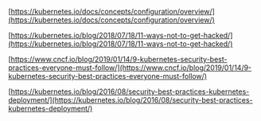 [https://kubernetes.io/docs/concepts/configuration/overview/](https://kubernetes.io/docs/concepts/configuration/overview/)

[https://kubernetes.io/blog/2018/07/18/11-ways-not-to-get-hacked/](https://kubernetes.io/blog/2018/07/18/11-ways-not-to-get-hacked/)

[https://www.cncf.io/blog/2019/01/14/9-kubernetes-security-best-practices-everyone-must-follow/](https://www.cncf.io/blog/2019/01/14/9-kubernetes-security-best-practices-everyone-must-follow/)

[https://kubernetes.io/blog/2016/08/security-best-practices-kubernetes-deployment/](https://kubernetes.io/blog/2016/08/security-best-practices-kubernetes-deployment/)